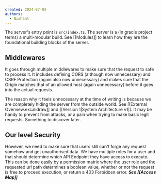 ```yaml
---
created: 2024-07-08
authors:
  - Nishant
---
```

The server's entry point is `src/index.ts`. The server is a (in gradle project terms) a multi-modular build. See [[Modules]] to learn how they are the foundational building blocks of the server.

## Middlewares

It goes through multiple middlewares to make sure that the request to safe to process it. It includes defining CORS (although now unnecessary) and CSRF Protection (again also now unnecessary) and makes sure that the Origin matches that of an allowed host (again unnecessary) before it goes into the actual requests.

The reason why it feels unnecessary at the time of writing is because we are completely hiding the server from the outside world. See [[External Overview.excalidraw]] and [[Version 1|System Architecture v1]]. It may be handy to prevent from attacks, or a pain when trying to make basic legit requests. Something to discover later.

## Our level Security

However, we need to make sure that users still can't forge any request somehow and get unauthorised data. We have multiple roles for a user and that should determine which API Endpoint they have access to execute. This can be done easily by a permission matrix where the user role and the requested url path determines a boolean value, whether or not the request is free to proceed execution, or return a 403 Forbidden error. **_See [[Access Map]]_**